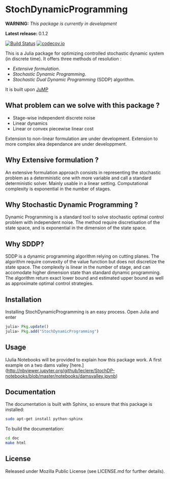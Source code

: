 # StochDynamicProgramming


**WARNING:** *This package is currently in development*

**Latest release:** 0.1.2

[![Build Status](https://travis-ci.org/JuliaOpt/StochDynamicProgramming.jl.svg?branch=master)](https://travis-ci.org/JuliaOpt/StochDynamicProgramming.jl)
[![codecov.io](https://codecov.io/github/JuliaOpt/StochDynamicProgramming.jl/coverage.svg?branch=master)](https://codecov.io/github/JuliaOpt/StochDynamicProgramming.jl?branch=master)


This is a Julia package for optimizing controlled stochastic dynamic system (in discrete time). It offers three methods of resolution :

- *Extensive formulation*.
- *Stochastic Dynamic Programming*.
- *Stochastic Dual Dynamic Programming* (SDDP) algorithm.

It is built upon [JuMP](https://github.com/JuliaOpt/JuMP.jl)

## What problem can we solve with this package ?

- Stage-wise independent discrete noise
- Linear dynamics
- Linear or convex piecewise linear cost

Extension to non-linear formulation are under development. 
Extension to more complex alea dependance are under developpment.

## Why Extensive formulation ?

An extensive formulation approach consists in representing the stochastic problem as a deterministic
one with more variable and call a standard deterministic solver. Mainly usable in a linear 
setting. Computational complexity is exponential in the number of stages.

## Why Stochastic Dynamic Programming ?

Dynamic Programming is a standard tool to solve stochastic optimal control problem with
independent noise. The method require discretisation of the state space, and is exponential
in the dimension of the state space.

## Why SDDP?

SDDP is a dynamic programming algorithm relying on cutting planes. The algorithm require convexity
of the value function but does not discretize the state space. The complexity is linear in the
number of stage, and can accomodate higher dimension state than standard dynamic programming.
The algorithm return exact lower bound and estimated upper bound as well as approximate optimal
control strategies.



## Installation
Installing StochDynamicProgramming is an easy process. Open Julia and enter

```julia
julia> Pkg.update()
julia> Pkg.add("StochDynamicProgramming")

```


## Usage

IJulia Notebooks will be provided to explain how this package work.
A first example on a two dams valley [here.] (http://nbviewer.jupyter.org/github/leclere/StochDP-notebooks/blob/master/notebooks/damsvalley.ipynb)


## Documentation

The documentation is built with Sphinx, so ensure that this package is installed:

```bash
sudo apt-get install python-sphinx

```

To build the documentation:

```bash
cd doc
make html

```

## License

Released under Mozilla Public License (see LICENSE.md for further details).
